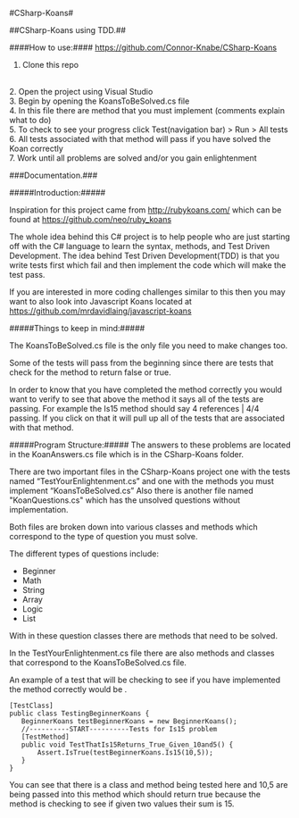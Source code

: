 #CSharp-Koans#

##CSharp-Koans using TDD.##

####How to use:####
https://github.com/Connor-Knabe/CSharp-Koans
1. Clone this repo 
<br />
2. Open the project using Visual Studio
<br />
3. Begin by opening the KoansToBeSolved.cs file
<br />
4. In this file there are method that you must implement (comments explain what to do)
<br />
5. To check to see your progress click Test(navigation bar) > Run > All tests
<br />
6. All tests associated with that method will pass if you have solved the Koan correctly
<br />
7. Work until all problems are solved and/or you gain enlightenment


###Documentation.###

#####Introduction:#####

Inspiration for this project came from http://rubykoans.com/ which can be found at https://github.com/neo/ruby_koans

The whole idea behind this C# project is to help people who are just starting off with the C# language to learn the syntax, methods, and Test Driven Development.
The idea behind Test Driven Development(TDD) is that you write tests first which fail and then implement the code which will make the test pass.

If you are interested in more coding challenges similar to this then you may want to also look into Javascript Koans located at https://github.com/mrdavidlaing/javascript-koans 


#####Things to keep in mind:#####

The KoansToBeSolved.cs file is the only file you need to make changes too.  

Some of the tests will pass from the beginning since there are tests that check for the method to return false or true.  

In order to know that you have completed the method correctly you would want to verify to see that above the method it says all of the tests are passing.  For example the Is15 method should say 4 references | 4/4 passing. If you click on that it will pull up all of the tests that are associated with that method.


#####Program Structure:#####
The answers to these problems are located in the KoanAnswers.cs file which is in the CSharp-Koans folder.

There are two important files in the CSharp-Koans project one with the tests named “TestYourEnlightenment.cs” and one with the methods you must implement “KoansToBeSolved.cs” 
Also there is another file named "KoanQuestions.cs" which has the unsolved questions without implementation.

Both files are broken down into various classes and methods which correspond to the type of question you must solve.  

The different types of questions include:

* Beginner
* Math
* String
* Array
* Logic
* List

With in these question classes there are methods that need to be solved.

In the TestYourEnlightenment.cs file there are also methods and classes that correspond to the KoansToBeSolved.cs file.

An example of a test that will be checking to see if you have implemented the method correctly would be .
 ```
[TestClass]
public class TestingBeginnerKoans {
	BeginnerKoans testBeginnerKoans = new BeginnerKoans();
	//----------START----------Tests for Is15 problem
	[TestMethod]
	public void TestThatIs15Returns_True_Given_10and5() {
		Assert.IsTrue(testBeginnerKoans.Is15(10,5));
	}
}
```

You can see that there is a class and method being tested here and 10,5 are being passed into this method which should return true because the method is checking to see if given two values their sum is 15.

